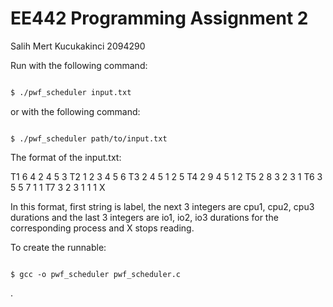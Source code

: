 # EE442 Programming Assignment 2

Salih Mert Kucukakinci 2094290


Run with the following command:


```bash

$ ./pwf_scheduler input.txt

```


or with the following command:


```

$ ./pwf_scheduler path/to/input.txt

```


The format of the input.txt:


T1 6 4 2 4 5 3
T2 1 2 3 4 5 6
T3 2 4 5 1 2 5
T4 2 9 4 5 1 2
T5 2 8 3 2 3 1
T6 3 5 5 7 1 1
T7 3 2 3 1 1 1
X


In this format, first string is label, the next 3 integers are cpu1, cpu2, cpu3 durations and the last 3 integers are io1, io2, io3 durations for the corresponding process and X stops reading.


To create the runnable:


```

$ gcc -o pwf_scheduler pwf_scheduler.c

```

.